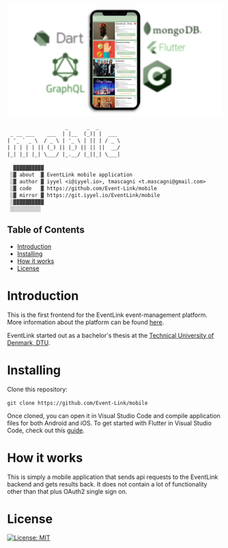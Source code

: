 ![EventLink Logo](https://github.com/Event-Link/mobile/blob/master/img/logo.jpg)

```
                   _      _  _       
 _ __ ___    ___  | |__  (_)| |  ___ 
| '_ ` _ \  / _ \ | '_ \ | || | / _ \
| | | | | || (_) || |_) || || ||  __/
|_| |_| |_| \___/ |_.__/ |_||_| \___|
                                                                               
  ▓▓▓▓▓▓▓▓▓▓
 ░▓ about  ▓ EventLink mobile application
 ░▓ author ▓ iyyel <i@iyyel.io>, tmascagni <t.mascagni@gmail.com>
 ░▓ code   ▓ https://github.com/Event-Link/mobile
 ░▓ mirror ▓ https://git.iyyel.io/EventLink/mobile
 ░▓▓▓▓▓▓▓▓▓▓
 ░░░░░░░░░░
```

## Table of Contents
 - [Introduction](#Introduction)
 - [Installing](#Installing)
 - [How it works](#How-it-works)
 - [License](#License)

# Introduction

This is the first frontend for the EventLink event-management platform. More information about the platform can be found [here](https://github.com/Event-Link/EventLink).

EventLink started out as a bachelor's thesis at the [Technical University of Denmark, DTU](https://www.dtu.dk).

# Installing

Clone this repository:

`git clone https://github.com/Event-Link/mobile`

Once cloned, you can open it in Visual Studio Code and compile application files for both Android and iOS. To get started with Flutter in Visual Studio Code, check out this [guide](https://flutter.dev/docs/development/tools/vs-code).

# How it works

This is simply a mobile application that sends api requests to the EventLink backend and gets results back. It does not contain a lot of functionality other than that plus OAuth2 single sign on.

# License

[![License: MIT](https://img.shields.io/badge/License-MIT-yellow.svg)](LICENSE.md)
